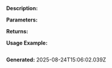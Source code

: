 
## 

**Description:** 

**Parameters:**


**Returns:** 

**Usage Example:**
```typescript

```

**Generated:** 2025-08-24T15:06:02.039Z
